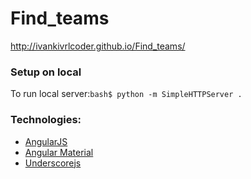 # Find_teams
http://ivankivrlcoder.github.io/Find_teams/

### Setup on local
To run local server:```bash$ python -m SimpleHTTPServer .```

### Technologies:
- [AngularJS](https://angularjs.org/)
- [Angular Material](https://material.angularjs.org/latest/)
- [Underscorejs](http://underscorejs.org/)
